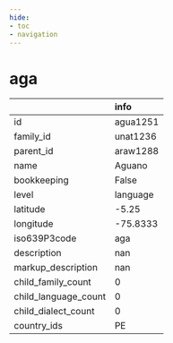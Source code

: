 ```yaml
---
hide:
- toc
- navigation
---
```

# aga
|                      | info     |
|:---------------------|:---------|
| id                   | agua1251 |
| family_id            | unat1236 |
| parent_id            | araw1288 |
| name                 | Aguano   |
| bookkeeping          | False    |
| level                | language |
| latitude             | -5.25    |
| longitude            | -75.8333 |
| iso639P3code         | aga      |
| description          | nan      |
| markup_description   | nan      |
| child_family_count   | 0        |
| child_language_count | 0        |
| child_dialect_count  | 0        |
| country_ids          | PE       |